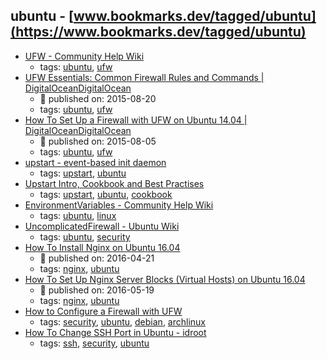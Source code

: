 ubuntu - [www.bookmarks.dev/tagged/ubuntu](https://www.bookmarks.dev/tagged/ubuntu)
---
* [UFW - Community Help Wiki](https://help.ubuntu.com/community/UFW)
    * tags: [ubuntu](../tagged/ubuntu.md), [ufw](../tagged/ufw.md)
* [UFW Essentials: Common Firewall Rules and Commands | DigitalOceanDigitalOcean](https://www.digitalocean.com/community/tutorials/ufw-essentials-common-firewall-rules-and-commands)
    * :calendar: published on: 2015-08-20
    * tags: [ubuntu](../tagged/ubuntu.md), [ufw](../tagged/ufw.md)
* [How To Set Up a Firewall with UFW on Ubuntu 14.04 | DigitalOceanDigitalOcean](https://www.digitalocean.com/community/tutorials/how-to-set-up-a-firewall-with-ufw-on-ubuntu-14-04)
    * :calendar: published on: 2015-08-05
    * tags: [ubuntu](../tagged/ubuntu.md), [ufw](../tagged/ufw.md)
* [upstart - event-based init daemon](http://upstart.ubuntu.com/)
    * tags: [upstart](../tagged/upstart.md), [ubuntu](../tagged/ubuntu.md)
* [Upstart Intro, Cookbook and Best Practises](http://upstart.ubuntu.com/cookbook/)
    * tags: [upstart](../tagged/upstart.md), [ubuntu](../tagged/ubuntu.md), [cookbook](../tagged/cookbook.md)
* [EnvironmentVariables - Community Help Wiki](https://help.ubuntu.com/community/EnvironmentVariables)
    * tags: [ubuntu](../tagged/ubuntu.md), [linux](../tagged/linux.md)
* [UncomplicatedFirewall - Ubuntu Wiki](https://wiki.ubuntu.com/UncomplicatedFirewall)
    * tags: [ubuntu](../tagged/ubuntu.md), [security](../tagged/security.md)
* [How To Install Nginx on Ubuntu 16.04 ](https://www.digitalocean.com/community/tutorials/how-to-install-nginx-on-ubuntu-16-04)
    * :calendar: published on: 2016-04-21
    * tags: [nginx](../tagged/nginx.md), [ubuntu](../tagged/ubuntu.md)
* [How To Set Up Nginx Server Blocks (Virtual Hosts) on Ubuntu 16.04](https://www.digitalocean.com/community/tutorials/how-to-set-up-nginx-server-blocks-virtual-hosts-on-ubuntu-16-04)
    * :calendar: published on: 2016-05-19
    * tags: [nginx](../tagged/nginx.md), [ubuntu](../tagged/ubuntu.md)
* [How to Configure a Firewall with UFW](https://www.linode.com/docs/security/firewalls/configure-firewall-with-ufw)
    * tags: [security](../tagged/security.md), [ubuntu](../tagged/ubuntu.md), [debian](../tagged/debian.md), [archlinux](../tagged/archlinux.md)
* [How To Change SSH Port in Ubuntu - idroot](http://idroot.net/tutorials/how-to-change-ssh-port-in-ubuntu/)
    * tags: [ssh](../tagged/ssh.md), [security](../tagged/security.md), [ubuntu](../tagged/ubuntu.md)

